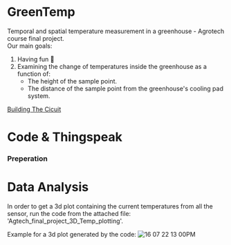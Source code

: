 # GreenTemp
Temporal and spatial temperature measurement in a greenhouse - Agrotech course final project.<br>
Our main goals:
1. Having fun 🥳
2. Examining the change of temperatures inside the greenhouse as a function of:
    - The height of the sample point.
    - The distance of the sample point from the greenhouse's cooling pad system.

[Building The Cicuit](Building-the-system.md)

# Code & Thingspeak
### Preperation ###





# Data Analysis
In order to get a 3d plot containing the current temperatures from all the sensor, run the code from the attached file: 'Agtech_final_project_3D_Temp_plotting'.

Example for a 3d plot generated by the code:
![16 07 22 13 00PM](https://user-images.githubusercontent.com/101471376/179350166-53a21ea5-4fd9-4407-a724-bfb912f72c4f.png)


